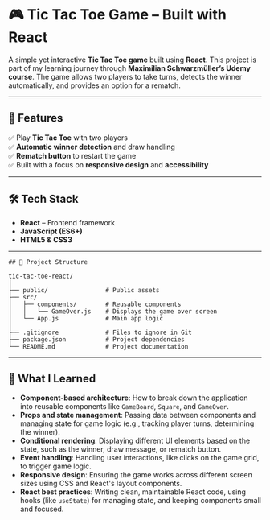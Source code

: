 # 🎮 Tic Tac Toe Game – Built with React  

A simple yet interactive **Tic Tac Toe game** built using **React**. This project is part of my learning journey through **Maximilian Schwarzmüller’s Udemy course**. The game allows two players to take turns, detects the winner automatically, and provides an option for a rematch.

---

## 🚀 Features  
✅ Play **Tic Tac Toe** with two players  
✅ **Automatic winner detection** and draw handling  
✅ **Rematch button** to restart the game  
✅ Built with a focus on **responsive design** and **accessibility**

---

## 🛠️ Tech Stack  
- **React** – Frontend framework  
- **JavaScript (ES6+)**  
- **HTML5 & CSS3**

---
```
## 📂 Project Structure  

tic-tac-toe-react/
│
├── public/                # Public assets
├── src/
│   ├── components/        # Reusable components
│   │   └── GameOver.js    # Displays the game over screen
│   └── App.js             # Main app logic
│
├── .gitignore             # Files to ignore in Git
├── package.json           # Project dependencies
└── README.md              # Project documentation
```
---

## 🌱 What I Learned  
- **Component-based architecture**: How to break down the application into reusable components like `GameBoard`, `Square`, and `GameOver`.
- **Props and state management**: Passing data between components and managing state for game logic (e.g., tracking player turns, determining the winner).
- **Conditional rendering**: Displaying different UI elements based on the state, such as the winner, draw message, or rematch button.
- **Event handling**: Handling user interactions, like clicks on the game grid, to trigger game logic.
- **Responsive design**: Ensuring the game works across different screen sizes using CSS and React's layout components.
- **React best practices**: Writing clean, maintainable React code, using hooks (like `useState`) for managing state, and keeping components small and focused.
